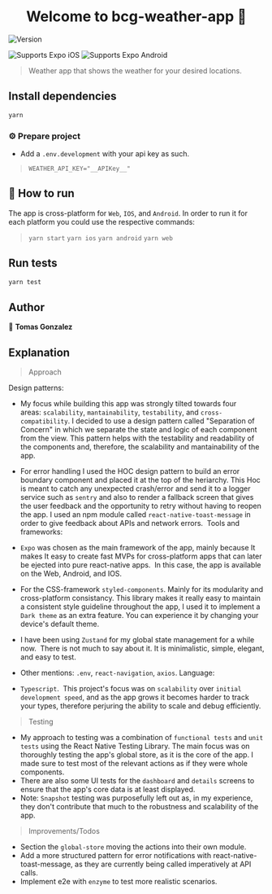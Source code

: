 <h1 align="center">Welcome to bcg-weather-app 👋</h1>
<p>
  <img alt="Version" src="https://img.shields.io/badge/version-1.0.0-blue.svg?cacheSeconds=2592000" />
</p>

<p>
  <!-- iOS -->
  <img alt="Supports Expo iOS" longdesc="Supports Expo iOS" src="https://img.shields.io/badge/iOS-4630EB.svg?style=flat-square&logo=APPLE&labelColor=999999&logoColor=fff" />
  <!-- Android -->
  <img alt="Supports Expo Android" longdesc="Supports Expo Android" src="https://img.shields.io/badge/Android-4630EB.svg?style=flat-square&logo=ANDROID&labelColor=A4C639&logoColor=fff" />
</p>


> Weather app that shows the weather for your desired locations.

## Install dependencies

```sh
yarn
```

### ⚙️ Prepare project

- Add a `.env.development` with your api key as such.
> `WEATHER_API_KEY="__APIKey__"`

## 🚀 How to run
The app is cross-platform for `Web`, `IOS`, and `Android`. 
In order to run it for each platform you could use the respective commands: 

> `yarn start` 
> `yarn ios` 
> `yarn android`
> `yarn web`

## Run tests

```sh
yarn test
```

## Author

👤 **Tomas Gonzalez**


## Explanation

> Approach

Design patterns:
* My focus while building this app was strongly tilted towards four areas: `scalability`, `mantainability`, `testability`, and `cross-compatibility`. I decided to use a design pattern called "Separation of Concern" in which we separate the state and logic of each component from the view. This pattern helps with the testability and readability of the components and, therefore, the scalability and mantainability of the app.

* For error handling I used the HOC design pattern to build an error boundary component and placed it at the top of the heriarchy. This Hoc is meant to catch any unexpected crash/error and send it to a logger service such as `sentry` and also to render a fallback screen that gives the user feedback and the opportunity to retry without having to reopen the app.
I used an npm module called `react-native-toast-message` in order to give feedback about APIs and network errors. 
Tools and frameworks:
* `Expo` was chosen as the main framework of the app, mainly because It makes It easy to create fast MVPs for cross-platform apps that can later be ejected into pure react-native apps. 
In this case, the app is available on the Web, Android, and IOS.
* For the CSS-framework `styled-components`. Mainly for its modularity and cross-platform consistancy. This library makes it really easy to maintain a consistent style guideline throughout the app, I used it to implement a `Dark theme` as an extra feature. You can experience it by changing your device's default theme.
* I have been using `Zustand` for my global state management for a while now. 
There is not much to say about it. It is minimalistic, simple, elegant, and easy to test.
* Other mentions: `.env`, `react-navigation`, `axios`.
Language:
* `Typescript`. 
This project's focus was on `scalability` over `initial development speed`, and as the app grows it becomes harder to track your types, therefore perjuring the ability to scale and debug efficiently.
> Testing
* My approach to testing was a combination of `functional tests` and `unit tests` using the React Native Testing Library. The main focus was on thoroughly testing the app's global store, as it is the core of the app.
I made sure to test most of the relevant actions as if they were whole components.
* There are also some UI tests for the `dashboard` and `details` screens to ensure that the app's core data is at least displayed.
* Note: `Snapshot` testing was purposefully left out as, in my experience, they don't contribute that much to the robustness and scalability of the app.
> Improvements/Todos 
* Section the `global-store` moving the actions into their own module. 
* Add a more structured pattern for error notifications with react-native-toast-message, as they are currently being called imperatively at API calls.
* Implement e2e with `enzyme` to test more realistic scenarios.
